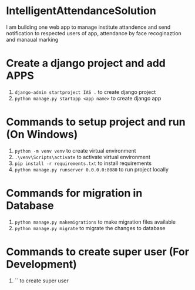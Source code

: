 # IntelligentAttendanceSolution
I am building one web app to manage institute attandence and send notification to respected users of app, attendance by face recoginaztion and manaual marking

# Create a django project and add APPS
1. `django-admin startproject IAS .` to create django project 
2. `python manage.py startapp <app name>` to create django app

# Commands to setup project and run (On Windows)
1. `python -m venv venv` to create virtual environment
2. `.\venv\Scripts\activate` to activate virtual environment
3. `pip install -r requirements.txt` to install requirements
4. `python manage.py runserver 0.0.0.0:8080` to run project locally

# Commands for migration in Database
1. `python manage.py makemigrations` to make migration files available
2. `python manage.py migrate` to migrate the changes to database

# Commands to create super user (For Development)
1. `` to create super user